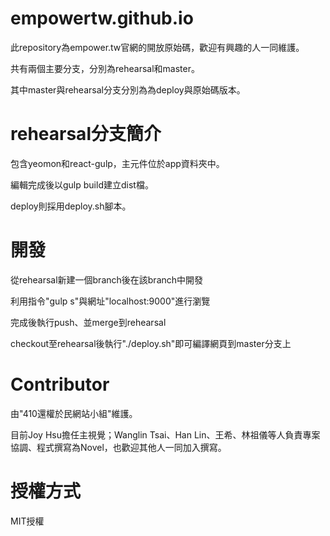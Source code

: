 # empowertw.github.io

此repository為empower.tw官網的開放原始碼，歡迎有興趣的人一同維護。

共有兩個主要分支，分別為rehearsal和master。

其中master與rehearsal分支分別為為deploy與原始碼版本。

# rehearsal分支簡介

包含yeomon和react-gulp，主元件位於app資料夾中。

編輯完成後以gulp build建立dist檔。

deploy則採用deploy.sh腳本。

# 開發

從rehearsal新建一個branch後在該branch中開發

利用指令"gulp s"與網址"localhost:9000"進行瀏覽

完成後執行push、並merge到rehearsal

checkout至rehearsal後執行"./deploy.sh"即可編譯網頁到master分支上

# Contributor

由"410還權於民網站小組"維護。

目前Joy Hsu擔任主視覺；Wanglin Tsai、Han Lin、王希、林祖儀等人負責專案協調、程式撰寫為Novel，也歡迎其他人一同加入撰寫。

# 授權方式

MIT授權
